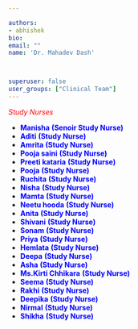 ```yaml
---

authors:
- abhishek
bio: 
email: ""
name: 'Dr. Mahadev Dash'



superuser: false
user_groups: ["Clinical Team"]
---
```

<span style="color:red"> *Study Nurses* </span>

  *	<span style="color:blue"> **Manisha** </span> <span style="color:blue"> **(Senoir Study Nurse)** </span> 
  *	<span style="color:blue"> **Aditi** </span> <span style="color:blue"> **(Study Nurse)** </span>
  *	<span style="color:blue"> **Amrita** </span> <span style="color:blue"> **(Study Nurse)** </span>
  *	<span style="color:blue"> **Pooja saini** </span> <span style="color:blue"> **(Study Nurse)** </span>
  *	<span style="color:blue"> **Preeti kataria** </span> <span style="color:blue"> **(Study Nurse)** </span>
  *	<span style="color:blue"> **Pooja** </span> <span style="color:blue"> **(Study Nurse)** </span>
  *	<span style="color:blue"> **Ruchita** </span> <span style="color:blue"> **(Study Nurse)** </span>
  *	<span style="color:blue"> **Nisha** </span> <span style="color:blue"> **(Study Nurse)** </span>
  *	<span style="color:blue"> **Mamta** </span> <span style="color:blue"> **(Study Nurse)** </span>
  *	<span style="color:blue"> **Neetu hooda** </span> <span style="color:blue"> **(Study Nurse)** </span>
  *	<span style="color:blue"> **Anita** </span> <span style="color:blue"> **(Study Nurse)** </span>
  *	<span style="color:blue"> **Shivani** </span> <span style="color:blue"> **(Study Nurse)** </span>
  *	<span style="color:blue"> **Sonam** </span> <span style="color:blue"> **(Study Nurse)** </span>
  *	<span style="color:blue"> **Priya** </span> <span style="color:blue"> **(Study Nurse)** </span>
  *	<span style="color:blue"> **Hemlata** </span> <span style="color:blue"> **(Study Nurse)** </span>
  *	<span style="color:blue"> **Deepa** </span> <span style="color:blue"> **(Study Nurse)** </span>
  *	<span style="color:blue"> **Asha** </span> <span style="color:blue"> **(Study Nurse)** </span>
  *	<span style="color:blue"> **Ms.Kirti Chhikara** </span> <span style="color:blue"> **(Study Nurse)** </span>
  *	<span style="color:blue"> **Seema** </span> <span style="color:blue"> **(Study Nurse)** </span>
  *	<span style="color:blue"> **Rakhi** </span> <span style="color:blue"> **(Study Nurse)** </span>
  *	<span style="color:blue"> **Deepika** </span> <span style="color:blue"> **(Study Nurse)** </span>
  *	<span style="color:blue"> **Nirmal** </span> <span style="color:blue"> **(Study Nurse)** </span>
  *	<span style="color:blue"> **Shikha** </span> <span style="color:blue"> **(Study Nurse)** </span>



